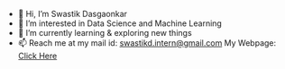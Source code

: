 - 👋 Hi, I’m Swastik Dasgaonkar
- 👀 I’m interested in Data Science and Machine Learning
- 🌱 I’m currently learning & exploring new things
- 📫 Reach me at my mail id: swastikd.intern@gmail.com 
My Webpage: [Click Here](https://srdasg.w3spaces.com/)
<!---
srdasg/srdasg is a ✨ special ✨ repository because its `README.md` (this file) appears on your GitHub profile.
You can click the Preview link to take a look at your changes.
--->
